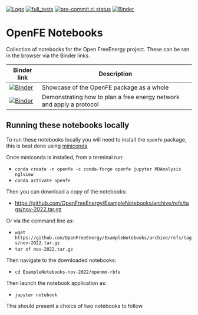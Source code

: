 [![Logo](https://img.shields.io/badge/OSMF-OpenFreeEnergy-%23002f4a)](https://openfree.energy/)
[![full_tests](https://github.com/OpenFreeEnergy/ExampleNotebooks/actions/workflows/CI.yml/badge.svg)](https://github.com/OpenFreeEnergy/ExampleNotebooks/actions/workflows/CI.yml)
[![pre-commit.ci status](https://results.pre-commit.ci/badge/github/OpenFreeEnergy/ExampleNotebooks/master.svg)](https://results.pre-commit.ci/latest/github/OpenFreeEnergy/ExampleNotebooks/main)
[![Binder](https://mybinder.org/badge_logo.svg)](https://mybinder.org/v2/gh/OpenFreeEnergy/ExampleNotebooks/HEAD)

# OpenFE Notebooks

Collection of notebooks for the Open FreeEnergy project.
These can be ran in the browser via the Binder links.

| Binder link | Description |
| --- | --- |
| [![Binder](https://mybinder.org/badge_logo.svg)](https://mybinder.org/v2/gh/OpenFreeEnergy/ExampleNotebooks/HEAD?labpath=openmm-rbfe%2FOpenFE_showcase_1_RBFE_of_T4lysozyme.ipynb) | Showcase of the OpenFE package as a whole |
| [![Binder](https://mybinder.org/badge_logo.svg)](https://mybinder.org/v2/gh/OpenFreeEnergy/ExampleNotebooks/HEAD?labpath=openmm-rbfe%2FApplyingProtocolToNetworkQuickrunDemo.ipynb) | Demonstrating how to plan a free energy network and apply a protocol |

## Running these notebooks locally

To run these notebooks locally you will need to install the `openfe` package,
this is best done using [miniconda](https://docs.conda.io/en/latest/miniconda.html)

Once miniconda is installed, from a terminal run:

-  `conda create -n openfe -c conda-forge openfe jupyter MDAnalysis nglview`
-  `conda activate openfe`

Then you can download a copy of the notebooks:

- https://github.com/OpenFreeEnergy/ExampleNotebooks/archive/refs/tags/nov-2022.tar.gz

Or via the command line as:

- `wget https://github.com/OpenFreeEnergy/ExampleNotebooks/archive/refs/tags/nov-2022.tar.gz`
- `tar xf nov-2022.tar.gz`

Then navigate to the downloaded notebooks:

- `cd ExampleNotebooks-nov-2022/openmm-rbfe`

Then launch the notebook application as:

- `jupyter notebook`

This should present a choice of two notebooks to follow.
